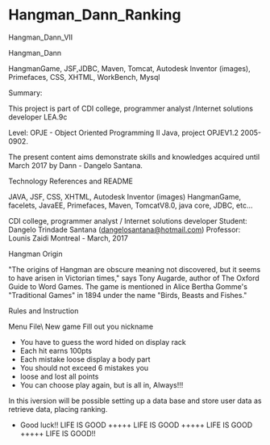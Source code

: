 # Hangman_Dann_Ranking
Hangman_Dann_VII

Hangman_Dann

HangmanGame, JSF,JDBC,  Maven, Tomcat, Autodesk Inventor (images), Primefaces, CSS, XHTML,
WorkBench, Mysql

Summary:

This project is part of CDI college, programmer analyst /Internet solutions developer LEA.9c

Level: OPJE - Object Oriented Programming II Java, project OPJEV1.2 2005-0902.

The present content aims demonstrate skills and knowledges acquired until March 2017 by Dann - Dangelo Santana.

Technology References and README

JAVA, JSF, CSS, XHTML, Autodesk Inventor (images) HangmanGame, facelets, JavaEE, Primefaces, Maven, TomcatV8.0, java core, JDBC, etc...

CDI college, programmer analyst / Internet solutions developer Student: Dangelo Trindade Santana (dangelosantana@hotmail.com) Professor: Lounis Zaidi Montreal - March, 2017

Hangman Origin

"The origins of Hangman are obscure meaning not discovered, but it seems to have arisen in Victorian times,"
 says Tony Augarde, author of The Oxford Guide to Word Games. The game is mentioned in Alice Bertha Gomme's "Traditional Games" 
in 1894 under the name "Birds, Beasts and Fishes."

Rules and Instruction

Menu File\ New game Fill out you nickname
- You have to guess the word hided on display rack 
- Each hit earns 100pts 
- Each mistake loose display a body part
-  You should not exceed 6 mistakes you
- loose and lost all points 
- You can choose play again, but is all in, Always!!! 


In this iversion will be possible setting up a data base and store user data as retrieve data, placing ranking.
- Good luck!! LIFE IS GOOD +++++ LIFE IS GOOD +++++ LIFE IS GOOD +++++ LIFE IS GOOD!!